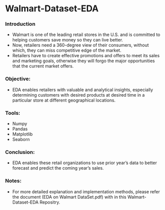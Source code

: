 # Walmart-Dataset-EDA

### Introduction

- Walmart is one of the leading retail stores in the U.S. and is committed to helping customers save money so they can live better. 
- Now, retailers need a 360-degree view of their consumers, without which, they can miss competitive edge of the market.
- Retailers have to create effective promotions and offers to meet its sales and marketing goals, otherwise they will forgo the major opportunities that the current market offers. 

### Objective:

- EDA enables retailers with valuable and analytical insights, especially determining customers with desired products at desired time in a particular store at different geographical locations.

### Tools:
- Numpy
- Pandas
- Matplotlib 
- Seaborn

### Conclusion:

- EDA enables these retail organizations to use prior year’s data to better forecast and predict the coming year’s sales.  

### Notes:

- For more detailed explanation and implementation methods, please refer the document (EDA on Walmart DataSet.pdf) with in this Walmart-Dataset-EDA Repositry.

